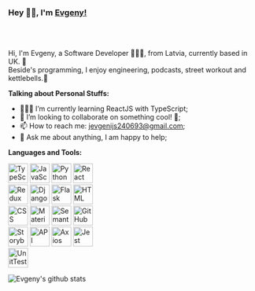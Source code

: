 ### Hey 👋🏽, I'm [Evgeny!](https://www.linkedin.com/in/evgeny-ivanov-22229414b/) 
<br/>
<br/>

Hi, I'm Evgeny, a Software Developer 👨🏽‍💻, from Latvia, currently based in UK. 🚀
<br/>
Beside's programming, I enjoy engineering, podcasts, street workout and kettlebells.💪
  
**Talking about Personal Stuffs:**

- 👨🏽‍💻 I’m currently learning ReactJS with TypeScript; 
- 👯 I’m looking to collaborate on something cool! 🤝;
- 📫 How to reach me: jevgenijs240693@gmail.com;
- 💬 Ask me about anything, I am happy to help;


**Languages and Tools:**  

<div align="left">
<img height="40" alt="TypeScript" src="https://img.shields.io/badge/-typescript-282C34?style=for-the-badge&amp;logo=typescript"/>
<img height="40" alt="JavaScript" src="https://img.shields.io/badge/-javascript-282C34?style=for-the-badge&amp;logo=javascript"/>
<img height="40" alt="Python" src="https://img.shields.io/badge/-python-282C34?style=for-the-badge&amp;logo=python"/>
<img height="40" alt="React" src="https://img.shields.io/badge/-react-282C34?style=for-the-badge&amp;logo=react"/>
  <br/>
<img height="40" alt="Redux" src="https://img.shields.io/badge/-redux-282C34?style=for-the-badge&amp;logo=redux&amp;logoColor=6F3FB3"/>
<img height="40" alt="Django" src="https://img.shields.io/badge/-django-282C34?style=for-the-badge&amp;logo=django&amp;logoColor=6F3FB3"/>
<img height="40" alt="Flask" src="https://img.shields.io/badge/-flask-282C34?style=for-the-badge&amp;logo=flask&amp;logoColor=6F3FB3"/> 
<img height="40" alt="HTML" src="https://img.shields.io/badge/-html5-282C34?style=for-the-badge&amp;logo=html5"/>
  <br/>
<img height="40" alt="CSS" src="https://img.shields.io/badge/-css3-282C34?style=for-the-badge&amp;logo=css3&amp;logoColor=3296D0"/>
<img height="40" alt="MaterialUI" src="https://img.shields.io/badge/-material_ui-282C34?style=for-the-badge&amp;logo"/>
<img height="40" alt="SemanticUI" src="https://img.shields.io/badge/-semantic_ui-282C34?style=for-the-badge&amp;logo"/>
<img height="40" alt="GitHub" src="https://img.shields.io/badge/-github-282C34?style=for-the-badge&amp;logo=github"/>
  <br/>
<img height="40" alt="Storybook" src="https://img.shields.io/badge/-Storybook-282C34?style=for-the-badge&amp;logo=Storybook"/>
<img height="40" alt="API" src="https://img.shields.io/badge/-rest_api-282C34?style=for-the-badge&amp;logo"/>
<img height="40" alt="Axios" src="https://img.shields.io/badge/-axios-282C34?style=for-the-badge&amp;logo"/>
<img height="40" alt="Jest" src="https://img.shields.io/badge/-jest-282C34?style=for-the-badge&amp;logo=jest"/>
  <br/>
<img height="40" alt="UnitTest" src="https://img.shields.io/badge/-unit_tests-282C34?style=for-the-badge&amp;logo"/>
 </div>



![Evgeny's github stats](https://github-readme-stats.vercel.app/api?username=JevIv&theme=dark&show_icons=true)
